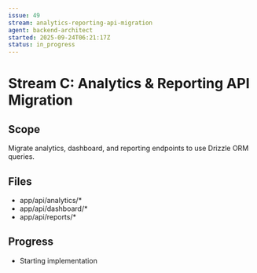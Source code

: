```yaml
---
issue: 49
stream: analytics-reporting-api-migration
agent: backend-architect
started: 2025-09-24T06:21:17Z
status: in_progress
---
```


# Stream C: Analytics & Reporting API Migration

## Scope
Migrate analytics, dashboard, and reporting endpoints to use Drizzle ORM queries.

## Files
- app/api/analytics/*
- app/api/dashboard/*
- app/api/reports/*

## Progress
- Starting implementation